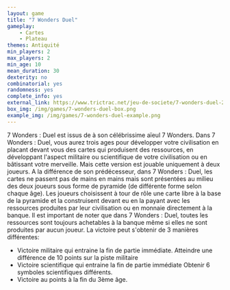 ```yaml
---
layout: game
title: "7 Wonders Duel"
gameplay:
    - Cartes
    - Plateau
themes: Antiquité
min_players: 2
max_players: 2
min_age: 10
mean_duration: 30
dexterity: no
combinatorial: yes
randomness: yes
complete_info: yes
external_link: https://www.trictrac.net/jeu-de-societe/7-wonders-duel-2
box_img: /img/games/7-wonders-duel-box.png
example_img: /img/games/7-wonders-duel-example.png
---
```


7 Wonders : Duel est issus de à son célébrissime aïeul 7 Wonders.
Dans 7 Wonders : Duel, vous aurez trois ages pour développer votre civilisation en placant devant vous des cartes qui produisent des ressources, en développant l'aspect militaire ou scientifique de votre civilisation ou en bâtissant votre merveille. Mais cette version est jouable uniquement à deux joueurs.
A la différence de son prédécesseur, dans 7 Wonders : Duel, les cartes ne passent pas de mains en mains mais sont présentées au milieu des deux joueurs sous forme de pyramide (de différente forme selon chaque âge). Les joueurs choisissent à tour de rôle une carte libre à la base de la pyramide et la construisent devant eu en la payant avec les ressources produites par leur civilisation ou en monnaie directement à la banque. Il est important de noter que dans 7 Wonders : Duel, toutes les ressources sont toujours achetables à la banque même si elles ne sont produites par aucun joueur.
La victoire peut s'obtenir de 3 manières différentes:
- Victoire militaire qui entraine la fin de partie immédiate. Atteindre une différence de 10 points sur la piste militaire
- Victoire scientifique qui entraine la fin de partie immédiate Obtenir 6 symboles scientifiques différents.
- Victoire au points à la fin du 3ème âge.